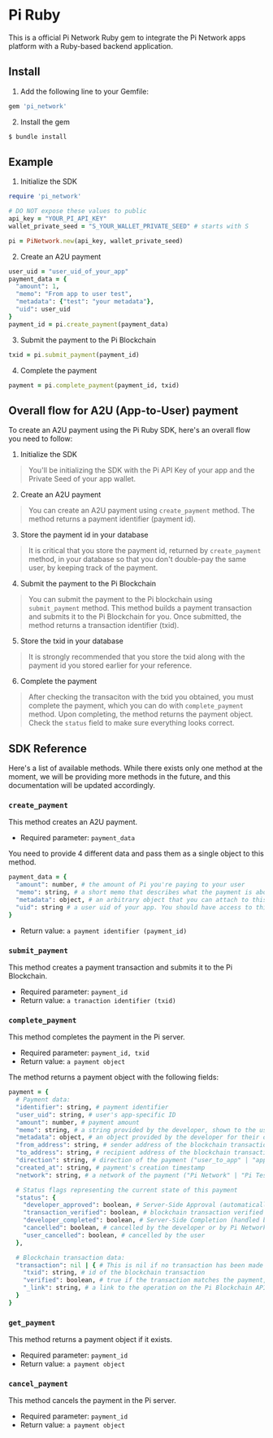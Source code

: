 # Pi Ruby

This is a official Pi Network Ruby gem to integrate the Pi Network apps platform with a Ruby-based backend application.

## Install

1. Add the following line to your Gemfile:
```ruby
gem 'pi_network'
```

2. Install the gem
```ruby
$ bundle install
```

## Example

1. Initialize the SDK
```ruby
require 'pi_network'

# DO NOT expose these values to public
api_key = "YOUR_PI_API_KEY"
wallet_private_seed = "S_YOUR_WALLET_PRIVATE_SEED" # starts with S

pi = PiNetwork.new(api_key, wallet_private_seed)
```

2. Create an A2U payment
```ruby
user_uid = "user_uid_of_your_app"
payment_data = {
  "amount": 1,
  "memo": "From app to user test",
  "metadata": {"test": "your metadata"},
  "uid": user_uid
}
payment_id = pi.create_payment(payment_data)
```

3. Submit the payment to the Pi Blockchain
```ruby
txid = pi.submit_payment(payment_id)
```

4. Complete the payment
```ruby
payment = pi.complete_payment(payment_id, txid)
```


## Overall flow for A2U (App-to-User) payment

To create an A2U payment using the Pi Ruby SDK, here's an overall flow you need to follow:

1. Initialize the SDK
> You'll be initializing the SDK with the Pi API Key of your app and the Private Seed of your app wallet.

2. Create an A2U payment
> You can create an A2U payment using `create_payment` method. The method returns a payment identifier (payment id).

3. Store the payment id in your database
> It is critical that you store the payment id, returned by `create_payment` method, in your database so that you don't double-pay the same user, by keeping track of the payment. 

4. Submit the payment to the Pi Blockchain
> You can submit the payment to the Pi blockchain using `submit_payment` method. This method builds a payment transaction and submits it to the Pi Blockchain for you. Once submitted, the method returns a transaction identifier (txid).

5. Store the txid in your database
> It is strongly recommended that you store the txid along with the payment id you stored earlier for your reference.

6. Complete the payment
> After checking the transaciton with the txid you obtained, you must complete the payment, which you can do with `complete_payment` method. Upon completing, the method returns the payment object. Check the `status` field to make sure everything looks correct.


## SDK Reference

Here's a list of available methods. While there exists only one method at the moment, we will be providing more methods in the future, and this documentation will be updated accordingly.
### `create_payment`

This method creates an A2U payment.

- Required parameter: `payment_data`

You need to provide 4 different data and pass them as a single object to this method.
```ruby
payment_data = {
  "amount": number, # the amount of Pi you're paying to your user
  "memo": string, # a short memo that describes what the payment is about
  "metadata": object, # an arbitrary object that you can attach to this payment. This is for your own use. You should use this object as a way to link this payment with your internal business logic.
  "uid": string # a user uid of your app. You should have access to this value if a user has authenticated on your app.
}
```
- Return value: `a payment identifier (payment_id)`

### `submit_payment`

This method creates a payment transaction and submits it to the Pi Blockchain.

- Required parameter: `payment_id`
- Return value: `a tranaction identifier (txid)`

### `complete_payment`

This method completes the payment in the Pi server.

- Required parameter: `payment_id, txid`
- Return value: `a payment object`

The method returns a payment object with the following fields:

```ruby
payment = {
  # Payment data:
  "identifier": string, # payment identifier
  "user_uid": string, # user's app-specific ID
  "amount": number, # payment amount
  "memo": string, # a string provided by the developer, shown to the user
  "metadata": object, # an object provided by the developer for their own usage
  "from_address": string, # sender address of the blockchain transaction
  "to_address": string, # recipient address of the blockchain transaction
  "direction": string, # direction of the payment ("user_to_app" | "app_to_user")
  "created_at": string, # payment's creation timestamp
  "network": string, # a network of the payment ("Pi Network" | "Pi Testnet")

  # Status flags representing the current state of this payment
  "status": {
    "developer_approved": boolean, # Server-Side Approval (automatically approved for A2U payment)
    "transaction_verified": boolean, # blockchain transaction verified
    "developer_completed": boolean, # Server-Side Completion (handled by the create_payment! method)
    "cancelled": boolean, # cancelled by the developer or by Pi Network
    "user_cancelled": boolean, # cancelled by the user
  },

  # Blockchain transaction data:
  "transaction": nil | { # This is nil if no transaction has been made yet
    "txid": string, # id of the blockchain transaction
    "verified": boolean, # true if the transaction matches the payment, false otherwise
    "_link": string, # a link to the operation on the Pi Blockchain API
  }
}
```

### `get_payment`

This method returns a payment object if it exists.

- Required parameter: `payment_id`
- Return value: `a payment object`

### `cancel_payment`

This method cancels the payment in the Pi server.

- Required parameter: `payment_id`
- Return value: `a payment object`
